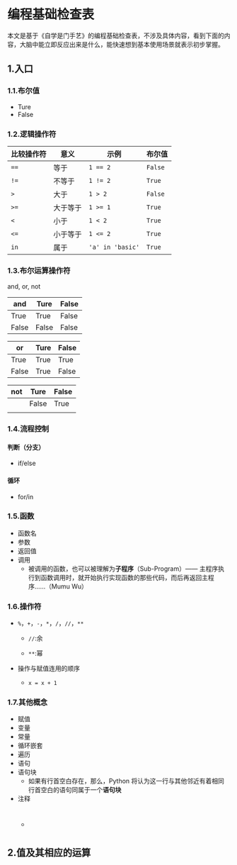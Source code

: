 # 编程基础检查表

本文是基于《自学是门手艺》的编程基础检查表，不涉及具体内容，看到下面的内容，大脑中能立即反应出来是什么，能快速想到基本使用场景就表示初步掌握。

## 1.入口

### 1.1.布尔值

* Ture
* False



### 1.2.逻辑操作符

| 比较操作符 | 意义     | 示例             | 布尔值  |
| ---------- | -------- | ---------------- | ------- |
| `==`       | 等于     | `1 == 2`         | `False` |
| `!=`       | 不等于   | `1 != 2`         | `True`  |
| `>`        | 大于     | `1 > 2`          | `False` |
| `>=`       | 大于等于 | `1 >= 1`         | `True`  |
| `<`        | 小于     | `1 < 2`          | `True`  |
| `<=`       | 小于等于 | `1 <= 2`         | `True`  |
| `in`       | 属于     | `'a' in 'basic'` | `True`  |



### 1.3.布尔运算操作符

and, or, not

| and   | Ture  | False |
| ----- | ----- | ----- |
| True  | True  | False |
| False | False | False |

| or    | Ture | False |
| ----- | ---- | ----- |
| True  | True | True  |
| False | True | False |

| not  | Ture  | False |
| ---- | ----- | ----- |
|      | False | True  |
|      |       |       |



### 1.4.流程控制

#### 判断（分支）

* if/else

#### 循环

* for/in



### 1.5.函数

* 函数名
* 参数
* 返回值
* 调用
  * 被调用的函数，也可以被理解为**子程序**（Sub-Program）—— 主程序执行到函数调用时，就开始执行实现函数的那些代码，而后再返回主程序……（Mumu Wu）



### 1.6.操作符

* `%`，`+`，`-`，`*`，`/`，`//`，`**`

  * `//`:余

  * `**`:幂

* 操作与赋值连用的顺序
  * `x = x + 1` 



### 1.7.其他概念

* 赋值
* 变量
* 常量
* 循环嵌套
* 遍历
* 语句
* 语句块
  * 如果有行首空白存在，那么，Python 将认为这一行与其他邻近有着相同行首空白的语句同属于一个**语句块**
* 注释
  * #
  



## 2.值及其相应的运算

